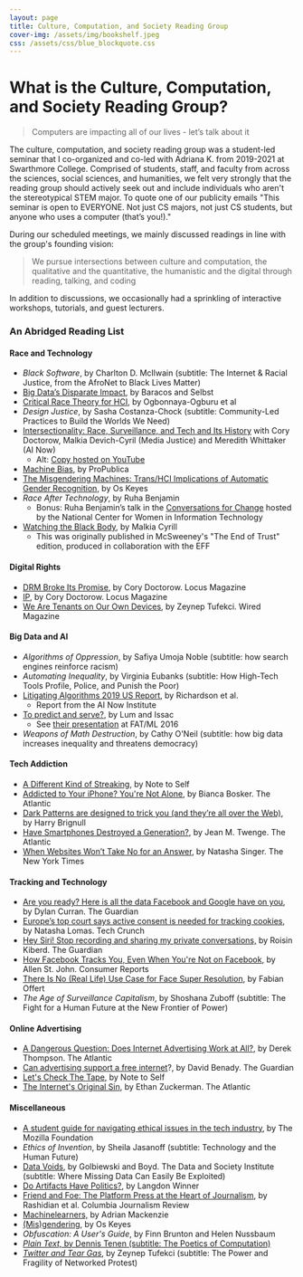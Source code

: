```yaml
---
layout: page
title: Culture, Computation, and Society Reading Group
cover-img: /assets/img/bookshelf.jpeg
css: /assets/css/blue_blockquote.css 
---
```


# What is the Culture, Computation, and Society Reading Group?



> Computers are impacting all of our lives - let’s talk about it

The culture, computation, and society reading group was a student-led seminar that I co-organized and co-led with Adriana K. from 2019-2021 at Swarthmore College. Comprised of students, staff, and faculty from across the sciences, social sciences, and humanities, we felt very strongly that the reading group should actively seek out and include individuals who aren't the stereotypical STEM major. To quote one of our publicity emails "This seminar is open to EVERYONE. Not just CS majors, not just CS students, but anyone who uses a computer (that’s you!)."    



During our scheduled meetings, we mainly discussed readings in line with the group's founding vision: 

> We pursue intersections between culture and computation, the qualitative and the quantitative, the humanistic and the digital through reading, talking, and coding

In addition to discussions, we occasionally had a sprinkling of interactive workshops, tutorials, and guest lecturers.



### An Abridged Reading List

#### Race and Technology

* *Black Software*, by Charlton D. McIlwain (subtitle: The Internet & Racial Justice, from the AfroNet to Black Lives Matter)
* [Big Data’s Disparate Impact](https://papers.ssrn.com/sol3/papers.cfm?abstract_id=2477899), by Baracos and Selbst 
* [Critical Race Theory for HCI](https://www.alexandrato.com/papers/Critical_Race_Theory_for_HCI.pdf), by Ogbonnaya-Ogburu et al
* *Design Justice*, by Sasha Costanza-Chock (subtitle: Community-Led Practices to Build the Worlds We Need)
* [Intersectionality: Race, Surveillance, and Tech and Its History](https://archive.org/details/asl-intersectionality) with Cory Doctorow, Malkia Devich-Cyril (Media Justice) and Meredith Whittaker (AI Now)
  * Alt: [Copy hosted on YouTube](https://youtu.be/bdc4qqk3lQ0)
* [Machine Bias](https://www.propublica.org/article/machine-bias-risk-assessments-in-criminal-sentencing), by ProPublica
* [The Misgendering Machines: Trans/HCI Implications of Automatic Gender Recognition](https://dl.acm.org/doi/10.1145/3274357), by Os Keyes
* *Race After Technology*, by Ruha Benjamin
  * Bonus: Ruha Benjamin’s talk in the [Conversations for Change](https://www.ncwit.org/video/race-future-reimagining-default-settings-technology-and-society-ruha-benjamin-video-playback) hosted by the National Center for Women in Information Technology
* [Watching the Black Body](https://www.eff.org/deeplinks/2019/02/watching-black-body), by Malkia Cyrill
  * This was originally published in McSweeney's "The End of Trust" edition, produced in collaboration with the EFF

#### Digital Rights

* [DRM Broke Its Promise](https://locusmag.com/2019/09/cory-doctorow-drm-broke-its-promise/), by Cory Doctorow. Locus Magazine
* [IP](https://locusmag.com/2020/09/cory-doctorow-ip), by Cory Doctorow. Locus Magazine
* [We Are Tenants on Our Own Devices,](https://www.wired.com/story/right-to-repair-tenants-on-our-own-devices/) by Zeynep Tufekci. Wired Magazine 

#### Big Data and AI

* *Algorithms of Oppression*, by Safiya Umoja Noble (subtitle: how search engines reinforce racism)
* *Automating Inequality*, by Virginia Eubanks (subtitle: How High-Tech Tools Profile, Police, and Punish the Poor)
* [Litigating Algorithms 2019 US Report](https://ainowinstitute.org/litigatingalgorithms-2019-us.pdf), by Richardson et al. 
  * Report from the AI Now Institute 
* [To predict and serve?](https://rss.onlinelibrary.wiley.com/doi/full/10.1111/j.1740-9713.2016.00960.x), by Lum and Issac 
  * See [their presentation](https://www.fatml.org/schedule/2016/presentation/predict-and-serve) at FAT/ML 2016
* *Weapons of Math Destruction*, by Cathy O'Neil (subtitle: how big data increases inequality and threatens democracy)

#### Tech Addiction

* [A Different Kind of Streaking](https://www.wnycstudios.org/podcasts/notetoself/episodes/different-kind-streaking), by Note to Self
* [Addicted to Your iPhone? You're Not Alone](https://www.theatlantic.com/magazine/archive/2016/11/the-binge-breaker/501122/), by Bianca Bosker. The Atlantic
* [Dark Patterns are designed to trick you (and they’re all over the Web)](https://www.90percentofeverything.com/2010/07/08/dark-patterns-dirty-tricks-designers-use-to-make-people-do-stuff/), by Harry Brignull
* [Have Smartphones Destroyed a Generation?](https://www.theatlantic.com/magazine/archive/2017/09/has-the-smartphone-destroyed-a-generation/534198/?single_page=true), by Jean M. Twenge. The Atlantic
* [When Websites Won’t Take No for an Answer](https://www.nytimes.com/2016/05/15/technology/personaltech/when-websites-wont-take-no-for-an-answer.html?_r=0), by Natasha Singer. The New York Times

#### Tracking and Technology

* [Are you ready? Here is all the data Facebook and Google have on you](https://www.theguardian.com/commentisfree/2018/mar/28/all-the-data-facebook-google-has-on-you-privacy), by Dylan Curran. The Guardian
* [Europe’s top court says active consent is needed for tracking cookies](https://techcrunch.com/2019/10/01/europes-top-court-says-active-consent-is-needed-for-tracking-cookies/), by Natasha Lomas. Tech Crunch
* [Hey Siri! Stop recording and sharing my private conversations,](https://www.theguardian.com/commentisfree/2019/jul/30/apple-siri-voice-assistants-privacy) by Roisin Kiberd. The Guardian
* [How Facebook Tracks You, Even When You're Not on Facebook](https://www.consumerreports.org/privacy/how-facebook-tracks-you-even-when-youre-not-on-facebook/), by Allen St. John. Consumer Reports
* [There Is No (Real Life) Use Case for Face Super Resolution](https://zentralwerkstatt.org/post_PULSE.html?3), by Fabian Offert
* *The Age of Surveillance Capitalism*, by Shoshana Zuboff (subtitle: The Fight for a Human Future at the New Frontier of Power)

#### Online Advertising

* [A Dangerous Question: Does Internet Advertising Work at All?](https://www.theatlantic.com/business/archive/2014/06/a-dangerous-question-does-internet-advertising-work-at-all/372704/), by Derek Thompson. The Atlantic
* [Can advertising support a free internet](https://www.theguardian.com/media-network/2016/nov/07/can-advertising-support-free-internet)?, by David Benady. The Guardian
* [Let's Check The Tape,](https://www.wnycstudios.org/podcasts/notetoself/episodes/transcribed-life) by Note to Self
* [The Internet's Original Sin](https://www.theatlantic.com/technology/archive/2014/08/advertising-is-the-internets-original-sin/376041/), by Ethan Zuckerman. The Atlantic 

#### Miscellaneous

* [A student guide for navigating ethical issues in the tech industry](https://foundation.mozilla.org/en/initiatives/great-tech-great-responsibility/), by The Mozilla Foundation 
* *Ethics of Invention*, by Sheila Jasanoff (subtitle: Technology and the Human Future)
* [Data Voids](https://datasociety.net/wp-content/uploads/2018/05/Data_Society_Data_Voids_Final_3.pdf), by Golbiewski and Boyd. The Data and Society Institute (subtitle: Where Missing Data Can Easily Be Exploited) 
* [Do Artifacts Have Politics?](https://www.cc.gatech.edu/~beki/cs4001/Winner.pdf), by Langdon Winner
* [Friend and Foe: The Platform Press at the Heart of Journalism](https://www.cjr.org/tow_center_reports/the-platform-press-at-the-heart-of-journalism.php#introduction), by Rashidian et al. Columbia Journalism Review
* [Machinelearners,](https://github.com/datapractice/machinelearners/blob/master/book.pdf?fbclid=IwAR08HITBTmrSKzqKH7sPQx4y9NwRGjOI3F85kg11y8Zem83f2gdd2zs82Vo) by Adrian Mackenzie
* [(Mis)gendering](https://ironholds.org/resources/papers/uncertain_archives.pdf), by Os Keyes
* *Obfuscation: A User's Guide*, by Finn Brunton and Helen Nussbaum
* [*Plain Text,* by Dennis Tenen (subtitle: The Poetics of Computation) ](https://monoskop.org/media/text/tenen_2017_plain_text/)
* [*Twitter and Tear Gas*](https://www.twitterandteargas.org/downloads/twitter-and-tear-gas-by-zeynep-tufekci.pdf), by Zeynep Tufekci (subtitle: The Power and Fragility of Networked Protest) 







